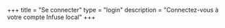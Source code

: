 +++
title = "Se connecter"
type = "login"
description = "Connectez-vous à votre compte Infuse local"
+++